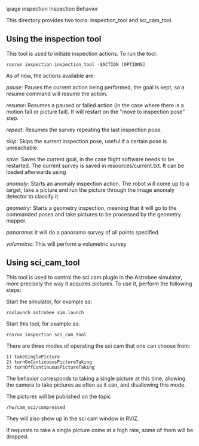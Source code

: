 \page inspection Inspection Behavior

This directory provides two tools: inspection_tool and sci_cam_tool.

Using the inspection tool
---------

This tool is used to initiate inspection actions. To run the tool:
	
	rosrun inspection inspection_tool -$ACTION [OPTIONS]

As of now, the actions available are:

*pause*: Pauses the current action being performed, the goal is kept, so a resume command will resume the action.

*resume*: Resumes a paused or failed action (in the case where there is a motion fail or picture fail). It will restart on the "move to inspection pose" step. 

*repeat*: Resumes the survey repeating the last inspection pose.

*skip*: Skips the surrent inspection pose, useful if a certain pose is unreachable.


*save*: Saves the current goal, in the case flight software needs to be restarted. The current survey is saved in resources/current.txt. It can be loaded afterwards using 

*anomaly*: Starts an anomaly inspection action. The robot will come up to a target, take a picture and run the picture through the image anomaly detector to classify it.

*geometry*: Starts a geometry inspection, meaning that it will go to the commanded poses and take pictures to be processed by the geometry mapper.

*panorama*: it will do a panorama survey of all points specified

*volumetric*: This will perform a volumetric survey

Using sci_cam_tool
---------

This tool is used to control the sci cam plugin in the Astrobee simulator, more precisely the way it acquires pictures. To use it, perform the following steps:

Start the simulator, for example as:

    roslaunch astrobee sim.launch

Start this tool, for example as:

	rosrun inspection sci_cam_tool

There are three modes of operating the sci cam that one can choose from:

	1) takeSinglePicture
	2) turnOnContinuousPictureTaking
	3) turnOffContinuousPictureTaking

The behavior corresponds to taking a single picture at this time, allowing the camera to take pictures as often as it can, and disallowing this mode.

The pictures will be published on the topic

	/hw/cam_sci/compressed

They will also show up in the sci cam window in RVIZ.

If requests to take a single picture come at a high rate, some of them will be dropped.
